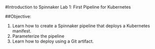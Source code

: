 #Introduction to Spinnaker Lab 1: First Pipeline for Kubernetes

##Objective:

1. Learn how to create a Spinnaker pipeline that deploys a Kubernetes manifest.
2. Parameterize the pipeline 
3. Learn how to deploy using a Git artifact.
